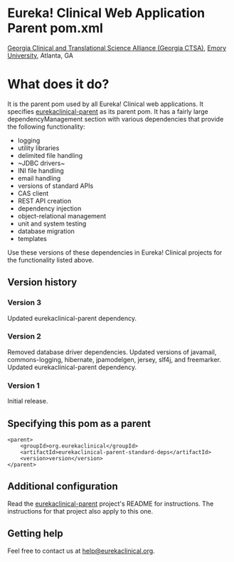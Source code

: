 # Eureka! Clinical Web Application Parent pom.xml
[Georgia Clinical and Translational Science Alliance (Georgia CTSA)](http://www.georgiactsa.org), [Emory University](http://www.emory.edu), Atlanta, GA

# What does it do?
It is the parent pom used by all Eureka! Clinical web applications. It specifies [eurekaclinical-parent](https://github.com/eurekaclinical/eurekaclinical-parent) as its parent pom. It has a fairly large dependencyManagement section with various dependencies that provide the following functionality:
* logging
* utility libraries
* delimited file handling
* ~JDBC drivers~
* INI file handling
* email handling
* versions of standard APIs
* CAS client
* REST API creation
* dependency injection
* object-relational management
* unit and system testing
* database migration
* templates

Use these versions of these dependencies in Eureka! Clinical projects for the functionality listed above.

## Version history
### Version 3
Updated eurekaclinical-parent dependency.

### Version 2
Removed database driver dependencies. Updated versions of javamail, commons-logging, hibernate, jpamodelgen, jersey,
slf4j, and freemarker. Updated eurekaclinical-parent dependency.

### Version 1
Initial release.

## Specifying this pom as a parent
```
<parent>
    <groupId>org.eurekaclinical</groupId>
    <artifactId>eurekaclinical-parent-standard-deps</artifactId>
    <version>version</version>
</parent>
```

## Additional configuration
Read the [eurekaclinical-parent](https://github.com/eurekaclinical/eurekaclinical-parent) project's README for instructions. The instructions for that project also apply to this one.

## Getting help
Feel free to contact us at help@eurekaclinical.org.
